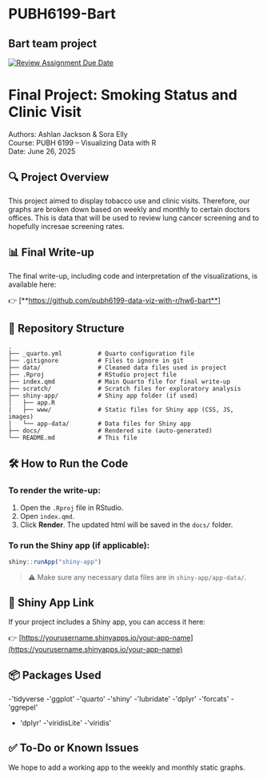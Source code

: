 # PUBH6199-Bart
## Bart team project

[![Review Assignment Due Date](https://classroom.github.com/assets/deadline-readme-button-22041afd0340ce965d47ae6ef1cefeee28c7c493a6346c4f15d667ab976d596c.svg)](https://classroom.github.com/a/2V1dzZDL)
# Final Project: Smoking Status and Clinic Visit

Authors: Ashlan Jackson & Sora Elly  
Course: PUBH 6199 – Visualizing Data with R  
Date: June 26, 2025

## 🔍 Project Overview

This project aimed to display tobacco use and clinic visits. Therefore, our graphs are broken down based on weekly and monthly 
to certain doctors offices. This is data that will be used to review lung cancer screening and to hopefully incresae screening rates. 
## 📊 Final Write-up

The final write-up, including code and interpretation of the visualizations, is available here:

👉 [**https://github.com/pubh6199-data-viz-with-r/hw6-bart**]

## 📂 Repository Structure

```plaintext
.
├── _quarto.yml          # Quarto configuration file
├── .gitignore           # Files to ignore in git
├── data/                # Cleaned data files used in project
├── .Rproj               # RStudio project file
├── index.qmd            # Main Quarto file for final write-up
├── scratch/             # Scratch files for exploratory analysis         
├── shiny-app/           # Shiny app folder (if used)
│   ├── app.R
|   ├── www/             # Static files for Shiny app (CSS, JS, images)
│   └── app-data/        # Data files for Shiny app
├── docs/                # Rendered site (auto-generated)
└── README.md            # This file
```

## 🛠 How to Run the Code

### To render the write-up:

1. Open the `.Rproj` file in RStudio.
2. Open `index.qmd`.
3. Click **Render**. The updated html will be saved in the `docs/` folder.

### To run the Shiny app (if applicable):

```r
shiny::runApp("shiny-app")
```

> ⚠️ Make sure any necessary data files are in `shiny-app/app-data/`.

## 🔗 Shiny App Link

If your project includes a Shiny app, you can access it here:

👉 [https://yourusername.shinyapps.io/your-app-name](https://yourusername.shinyapps.io/your-app-name)

## 📦 Packages Used

-'tidyverse
-'ggplot'
-'quarto'
-'shiny' 
-'lubridate'
-'dplyr'
-'forcats'
-'ggrepel'
- 'dplyr'
-'viridisLite'
 -'viridis'



## ✅ To-Do or Known Issues

We hope to add a working app to the weekly and monthly static graphs.
